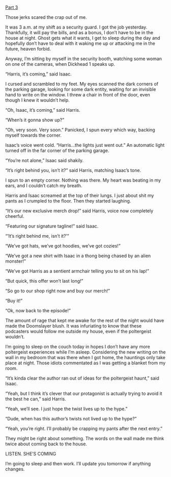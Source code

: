 [Part 3](https://www.reddit.com/r/nosleep/comments/1od616z/disembodied_podcasters_are_recapping_my_haunting/)

Those jerks scared the crap out of me.

It was 3 a.m. at my shift as a security guard. I got the job yesterday. Thankfully, it will pay the bills, and as a bonus, I don’t have to be in the house at night. Ghost gets what it wants, I get to sleep during the day and hopefully don’t have to deal with it waking me up or attacking me in the future, heaven forbid.

Anyway, I’m sitting by myself in the security booth, watching some woman on one of the cameras, when Dickhead 1 speaks up.

“Harris, it’s coming,” said Isaac.

I cursed and scrambled to my feet. My eyes scanned the dark corners of the parking garage, looking for some dark entity, waiting for an invisible hand to write on the window. I threw a chair in front of the door, even though I knew it wouldn’t help.

“Oh, Isaac, it’s coming,” said Harris.

“When’s it gonna show up?”

“Oh, very soon. Very soon.” Panicked, I spun every which way, backing myself towards the corner.

Isaac’s voice went cold. “Harris…the lights just went out.” An automatic light turned off in the far corner of the parking garage.

“You’re not alone,” Isaac said shakily.

“It’s right behind you, isn’t it?” said Harris, matching Isaac’s tone.

I spun to an empty corner. Nothing was there. My heart was beating in my ears, and I couldn’t catch my breath.

Harris and Isaac screamed at the top of their lungs. I just about shit my pants as I crumpled to the floor. Then they started laughing.

“It’s our new exclusive merch drop!” said Harris, voice now completely cheerful.

“Featuring our signature tagline!” said Isaac.

“’It’s right behind me, isn’t it?’”

“We’ve got hats, we’ve got hoodies, we’ve got cozies!”

“We’ve got a new shirt with Isaac in a thong being chased by an alien monster!”

“We’ve got Harris as a sentient armchair telling you to sit on his lap!”

“But quick, this offer won’t last long!”

“So go to our shop right now and buy our merch!”

“Buy it!”

“Ok, now back to the episode!”

The amount of rage that kept me awake for the rest of the night would have made the Doomslayer blush. It was infuriating to know that these podcasters would follow me outside my house, even if the poltergeist wouldn’t.

I’m going to sleep on the couch today in hopes I don’t have any more poltergeist experiences while I’m asleep. Considering the new writing on the wall in my bedroom that was there when I got home, the hauntings only take place at night. Those idiots commentated as I was getting a blanket from my room.

“It’s kinda clear the author ran out of ideas for the poltergeist haunt,” said Isaac.

“Yeah, but I think it’s clever that our protagonist is actually trying to avoid it the best he can,” said Harris.

“Yeah, we’ll see. I just hope the twist lives up to the hype.”    

“Dude, when has this author’s twists not lived up to the hype?”

“Yeah, you’re right. I’ll probably be crapping my pants after the next entry.”

They might be right about something. The words on the wall made me think twice about coming back to the house.

LISTEN. SHE’S COMING

I’m going to sleep and then work. I’ll update you tomorrow if anything changes.
